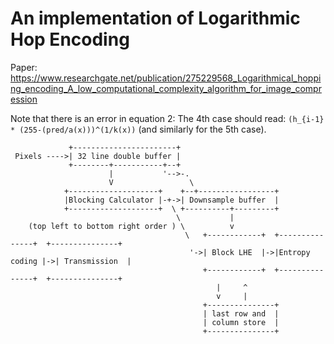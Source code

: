 # An implementation of Logarithmic Hop Encoding

Paper:
https://www.researchgate.net/publication/275229568_Logarithmical_hopping_encoding_A_low_computational_complexity_algorithm_for_image_compression

Note that there is an error in equation 2: The 4th case should read:
`(h_{i-1} * (255-(pred/a(x)))^(1/k(x))` (and similarly for the 5th case).


```
             +-----------------------+
 Pixels ---->| 32 line double buffer |
             +--------+-----------+--+
                      |           '-->-.
                      V                 \
            +--------------------+    +--+-----------------+
            |Blocking Calculator |-+->| Downsample buffer  |
            +--------------------+  \ +----------+---------+
                                     \           |
    (top left to bottom right order ) \          v
                                       \   +------------+  +---------------+  +---------------+
                                        '->| Block LHE  |->|Entropy coding |->| Transmission  |
                                           +------------+  +---------------+  +---------------+
                                              |     ^
                                              v     |
                                           +---------------+
                                           | last row and  |
                                           | column store  |
                                           +---------------+
```
